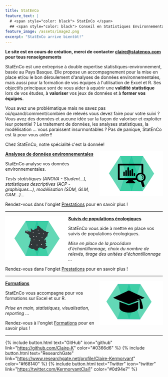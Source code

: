 ```yaml
---
title: StatEnCo
feature_text: |
  # <span style="color: black"> StatEnCo </span>
  ## <span style="color: black"> Conseil en Statistiques Environnementales </span>
feature_image: /assets/image2.png
excerpt: "StatEnCo arrive bientôt!"
---
```


**Le site est en cours de création, merci de contacter claire@statenco.com pour tous renseignements**

StatEnCo est une entreprise à double expertise statistiques-environnement, basée au Pays Basque. Elle propose un accompagnement pour la mise en place et/ou le bon déroulement d'analyses de données environnementales, mais aussi pour la formation de vos équipes à l'utilisation de Excel et R. Ses objectifs principaux sont de vous aider à aquérir une **validité statistique** lors de vos études, à **valoriser** vos jeux de données et à **former vos équipes**.

Vous avez une problématique mais ne savez pas où/quand/comment/combien de relevés vous devez faire pour votre suivi ? Vous avez des données et aucune idée sur la façon de valoriser et exploiter leur potentiel ? Le traitement de données, les analyses statistiques, la modélisation ... vous paraissent insurmontables ? Pas de panique, StatEnCo est là pour vous aider!!

Chez StatEnCo, notre spécialité c'est la donnée! 

<a href="https://statenco.com/formations/"><img align="right" width="40%" src="assets/badge_analyses.svg">
  **Analyses de données environnementales**
</a>

StatEnCo analyse vos données environnementales.

*Tests statistiques (ANOVA - Student...), statistiques descriptives (ACP - graphiques...), modélisation (SDM, GLM, GAM...)...* 

Rendez-vous dans l'onglet [Prestations](https://statenco.com/categories/) pour en savoir plus ! <br>

<hr>


<a href="https://statenco.com/formations/"><img align="left" width="40%" src="assets/badge_ech.svg">
  **Suivis de populations écologiques**
</a>

StatEnCo vous aide à mettre en place vos suivis de populations écologiques. 

*Mise en place de la procédure d'échantillonnage, choix du nombre de relevés, tirage des unitées d'échantillonnage ...* 

Rendez-vous dans l'onglet [Prestations](https://statenco.com/categories/) pour en savoir plus ! <br>

<hr>


<a href="https://statenco.com/formations/"><img align="right" width="40%" src="assets/badge_formation.svg">
  **Formations**
</a>

StatEnCo vous accompagne pour vos formations sur Excel et sur R.

*Prise en main, statistiques, visualisation, reporting ...* 

Rendez-vous à l'onglet [Formations](https://statenco.com/formations/) pour en savoir plus ! <br>


<hr>



{% include button.html text="GitHub" icon="github" link="https://github.com/Claire-K" color="#0366d6" %} {% include button.html text="ResearchGate" link="https://www.researchgate.net/profile/Claire-Kermorvant" color="#f68140" %} {% include button.html text="Twitter" icon="twitter" link="https://twitter.com/KermorvantClai1" color="#0d94e7" %} 


